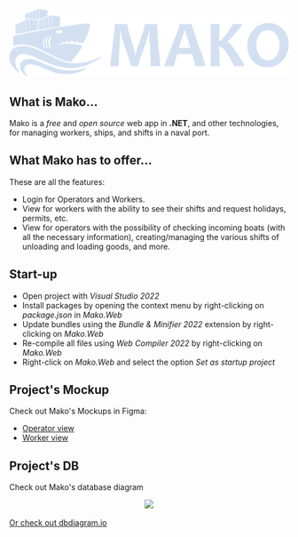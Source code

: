<p align = "center">
    <img src="./Mako/Mako.Web/wwwroot/images/logo_color_scritta.svg"/>
</p>

## What is Mako...
Mako is a *free* and *open source* web app in **.NET**, and other technologies, for managing workers, ships, and shifts in a naval port.

## What Mako has to offer...
These are all the features:
- Login for Operators and Workers.
- View for workers with the ability to see their shifts and request holidays, permits, etc.
- View for operators with the possibility of checking incoming boats (with all the necessary information), creating/managing the various shifts of unloading and loading goods, and more.

## Start-up
- Open project with *Visual Studio 2022*
- Install packages by opening the context menu by right-clicking on *package.json* in *Mako.Web*
- Update bundles using the *Bundle & Minifier 2022* extension by right-clicking on *Mako.Web*
- Re-compile all files using *Web Compiler 2022* by right-clicking on *Mako.Web*
- Right-click on *Mako.Web* and select the option *Set as startup project*

## Project's Mockup
Check out Mako's Mockups in Figma:
- [Operator view](https://www.figma.com/design/wp4ofGMWtQCbbOWIsLGGwD/Operatore-Mockup?node-id=0-1&t=vPq89MnYvnbvDabX-1)
- [Worker view](https://www.figma.com/design/SJbFipIt2abZ3dJBM9sFSn/Operai-Mockup?node-id=0-1&t=R42TsY5lXLRRKSUv-1)

## Project's DB
Check out Mako's database diagram
<p align = "center">
    <img src="https://github.com/user-attachments/assets/53246cf3-fb92-439d-a90e-7e076babd543"/>
</p>

[Or check out dbdiagram.io](https://dbdiagram.io/d/Mako-DB-676a7daf5406798ef78a3dde)
